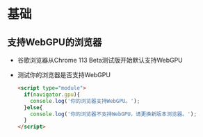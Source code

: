 # 基础

## 支持WebGPU的浏览器

+ 谷歌浏览器从Chrome 113 Beta测试版开始默认支持WebGPU

+ 测试你的浏览器是否支持WebGPU

  ```html
  <script type="module">
    if(navigator.gpu){
      console.log('你的浏览器支持WebGPU。');
    }else{
      console.log('你的浏览器不支持WebGPU，请更换新版本浏览器。');
    }
  </script>
  ```
